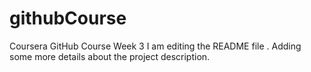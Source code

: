 # githubCourse
Coursera GitHub Course Week 3
I am editing the README file . Adding some more details about the project description.
